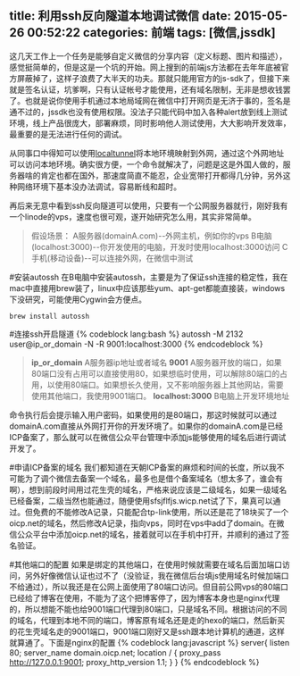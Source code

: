 title: 利用ssh反向隧道本地调试微信
date: 2015-05-26 00:52:22
categories: 前端
tags: [微信,jssdk]
---
这几天工作上一个任务是能够自定义微信的分享内容（定义标题、图片和描述），感觉挺简单的，但是这是一个坑的开始。网上搜到的前端js方法都在去年年底被官方屏蔽掉了，这样子浪费了大半天的功夫。那就只能用官方的js-sdk了，但接下来就是签名认证，坑爹啊，只有认证帐号才能使用，还有域名限制，无非是想收钱罢了。也就是说你使用手机通过本地局域网在微信中打开网页是无济于事的，签名是通不过的，jssdk也没有使用权限。没法子只能代码中加入各种alert放到线上测试环境，线上产品很庞大，部署麻烦，同时影响他人测试使用，大大影响开发效率，最重要的是无法进行任何的调试。
<!--more-->

从同事口中得知可以使用[localtunnel](https://github.com/progrium/localtunnel)将本地环境映射到外网，通过这个外网地址可以访问本地环境。确实很方便，一个命令就解决了，问题是这是外国人做的，服务器啥的肯定也都在国外，那速度简直不能忍，企业宽带打开都得几分钟，另外这种网络环境下基本没办法调试，容易断线和超时。

再后来无意中看到ssh反向隧道可以使用，只要有一个公网服务器就行，刚好我有一个linode的vps，速度也很可观，遂开始研究怎么用，其实非常简单。

>假设场景：
A服务器(domainA.com)--外网主机，例如你的vps
B电脑(localhost:3000)--你开发使用的电脑，开发时使用localhost:3000访问
C手机(移动设备)--可以连接外网，在微信中测试

#安装autossh
在B电脑中安装autossh，主要是为了保证ssh连接的稳定性，我在mac中直接用brew装了，linux中应该那些yum、apt-get都能直接装，windows下没研究，可能使用Cygwin会方便点。
```
brew install autossh
```

#连接ssh开启隧道
{% codeblock lang:bash %}
autossh -M 2132 user@ip_or_domain -N -R 9001:localhost:3000
{% endcodeblock %}

><b>ip_or_domain</b>
A服务器ip地址或者域名
<b>9001</b>
A服务器开放的端口，如果80端口没有占用可以直接使用80，如果想临时使用，可以解除80端口的占用，以使用80端口。如果想长久使用，又不影响服务器上其他网站，需要使用其他端口，我使用9001端口。
<b>localhost:3000</b>
B电脑上开发环境地址

命令执行后会提示输入用户密码，如果使用的是80端口，那这时候就可以通过domainA.com直接从外网打开你的开发环境了。如果你的domainA.com是已经ICP备案了，那么就可以在微信公众平台管理中添加js能够使用的域名后进行调试开发了。

#申请ICP备案的域名
我们都知道在天朝ICP备案的麻烦和时间的长度，所以我不可能为了调个微信去备案一个域名，最多也是借个备案域名（想太多了，谁会有啊），想到前段时间用过花生壳的域名，严格来说应该是二级域名，如果一级域名已经备案，二级当然也能通过，随便使用sfsjflfjs.wicp.net试了下，果真可以通过。但免费的不能修改A记录，只能配合tp-link使用，所以还是花了18块买了一个oicp.net的域名，然后修改A记录，指向vps，同时在vps中add了domain。在微信公众平台中添加oicp.net的域名，接着就可以在手机中打开，并顺利的通过了签名验证。

#其他端口的配置
如果是绑定的其他端口，在使用时候就需要在域名后面加端口访问，另外好像微信认证也过不了（没验证，我在微信后台填js使用域名时候加端口不给通过），所以我还是在公网上面使用了80端口访问。但目前公网vps的80端口已经给了博客在使用，不能为了这个把博客停了，因为博客本身也是nginx代理的，所以想能不能也给9001端口代理到80端口，只是域名不同。根据访问的不同的域名，代理到本地不同的端口，博客原有域名还是走的hexo的端口，然后新买的花生壳域名走的9001端口，9001端口刚好又是ssh跟本地计算机的通道，这样就算通了。下面是nginx的配置
{% codeblock lang:javascript %}
server{
    listen 80;
    server_name domain.oicp.net;
    location / {
       proxy_pass http://127.0.0.1:9001;
       proxy_http_version 1.1;
    }
}
{% endcodeblock %}
